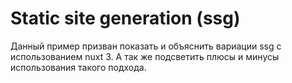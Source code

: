 # Static site generation (ssg)
Данный пример призван показать и объяснить вариации ssg с использованием nuxt 3.
А так же подсветить плюсы и минусы использования такого подхода.